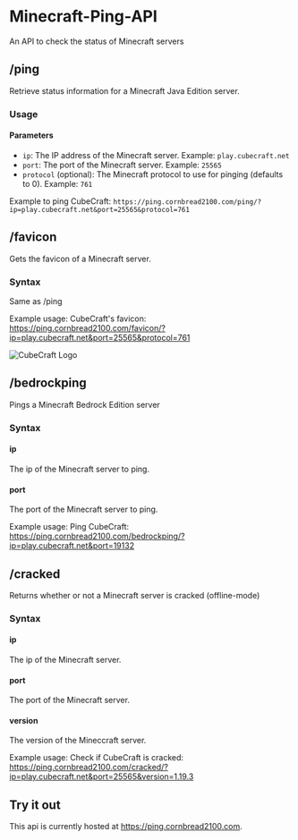 # Minecraft-Ping-API
An API to check the status of Minecraft servers

## /ping
Retrieve status information for a Minecraft Java Edition server.

### Usage
#### Parameters
- `ip`: The IP address of the Minecraft server. Example: `play.cubecraft.net`
- `port`: The port of the Minecraft server. Example: `25565`
- `protocol` (optional): The Minecraft protocol to use for pinging (defaults to 0). Example: `761`

Example to ping CubeCraft: `https://ping.cornbread2100.com/ping/?ip=play.cubecraft.net&port=25565&protocol=761`

## /favicon
Gets the favicon of a Minecraft server.

### Syntax
Same as /ping

Example usage:
CubeCraft's favicon: https://ping.cornbread2100.com/favicon/?ip=play.cubecraft.net&port=25565&protocol=761

<div>
    <img src="https://ping.cornbread2100.com/favicon/?ip=play.cubecraft.net&port=25565" alt="CubeCraft Logo"/>
</div>

## /bedrockping
Pings a Minecraft Bedrock Edition server

### Syntax
#### ip
The ip of the Minecraft server to ping.

#### port
The port of the Minecraft server to ping.

Example usage:
Ping CubeCraft: https://ping.cornbread2100.com/bedrockping/?ip=play.cubecraft.net&port=19132

## /cracked
Returns whether or not a Minecraft server is cracked (offline-mode)

### Syntax
#### ip
The ip of the Minecraft server.

#### port
The port of the Minecraft server.

#### version
The version of the Mineccraft server.

Example usage:
Check if CubeCraft is cracked: https://ping.cornbread2100.com/cracked/?ip=play.cubecraft.net&port=25565&version=1.19.3

## Try it out
This api is currently hosted at https://ping.cornbread2100.com.
